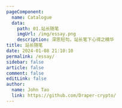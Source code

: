 ```yaml
---
pageComponent:
  name: Catalogue
  data:
    path: 01.站长随笔
    imgUrl: /img/essay.png
    description: 深思短句，站长笔下心得之精华
title: 站长随笔
date: 2024-01-08 21:10:10
permalink: /essay/
sidebar: false
article: false
comment: false
editLink: false
author:
  name: John Tao
  link: https://github.com/Draper-crypto/
---
```

